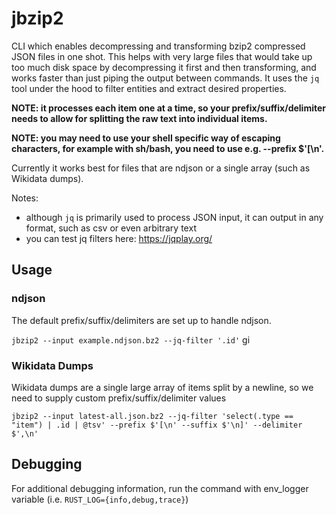 # jbzip2

CLI which enables decompressing and transforming bzip2 compressed JSON files in one shot. This helps with very large files that would take up too much disk space by decompressing it first and then transforming, and works faster than just piping the output between commands. It uses the `jq` tool under the hood to filter entities and extract desired properties.

**NOTE: it processes each item one at a time, so your prefix/suffix/delimiter needs to allow for splitting the raw text into individual items.**

**NOTE: you may need to use your shell specific way of escaping characters, for example with sh/bash, you need to use e.g. --prefix $'[\n'.**

Currently it works best for files that are ndjson or a single array (such as Wikidata dumps).

Notes:
- although `jq` is primarily used to process JSON input, it can output in any format, such as csv or even arbitrary text
- you can test jq filters here: https://jqplay.org/

## Usage

### ndjson

The default prefix/suffix/delimiters are set up to handle ndjson.

`jbzip2 --input example.ndjson.bz2 --jq-filter '.id'`
gi
### Wikidata Dumps

Wikidata dumps are a single large array of items split by a newline, so we need to supply custom prefix/suffix/delimiter values

`jbzip2 --input latest-all.json.bz2 --jq-filter 'select(.type == "item") | .id | @tsv' --prefix $'[\n' --suffix $'\n]' --delimiter $',\n'`


## Debugging

For additional debugging information, run the command with env_logger variable (i.e. `RUST_LOG={info,debug,trace}`)
